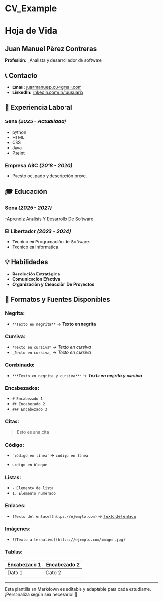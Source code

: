 # CV_Example
# Hoja de Vida

## Juan Manuel Pèrez Contreras 
**Profesión:** _Analista y desarrollador de software

## 📞 Contacto
- **Email:** [juanmanuelp.c04gmail.com](juanmanuelp.c04gmail.com)
- **LinkedIn:** [linkedin.com/in/tuusuario](https://linkedin.com/in/tuusuario)

## 🏢 Experiencia Laboral
### **Sena** _(2025 - Actualidad)_
- python
- HTML
- CSS
- Java
- Pseint
### **Empresa ABC** _(2018 - 2020)_
- Puesto ocupado y descripción breve.

## 🎓 Educación
### **Sena** _(2025 - 2027)_
-Aprendiz Analisis Y Desarrollo De Software
### **El Libertador** _(2023 - 2024)_
- Tecnico en Programaciòn de Software.
- Tecnico en Informatica 

## 💡 Habilidades
- **Resoluciòn Estratègica**
- **Comunicaciòn Efectiva**
- **Organizaciòn y Creacciòn De Proyectos**

## 🎨 Formatos y Fuentes Disponibles

### **Negrita:**
- `**Texto en negrita**` → **Texto en negrita**

### **Cursiva:**
- `*Texto en cursiva*` → *Texto en cursiva*
- `_Texto en cursiva_` → _Texto en cursiva_

### **Combinado:**
- `***Texto en negrita y cursiva***` → ***Texto en negrita y cursiva***

### **Encabezados:**
- `# Encabezado 1`
- `## Encabezado 2`
- `### Encabezado 3`

### **Citas:**
> Esto es una cita

### **Código:**
- `` `código en línea` `` → `código en línea`
- ```
  Código en bloque
  ```

### **Listas:**
- `- Elemento de lista`
- `1. Elemento numerado`

### **Enlaces:**
- `[Texto del enlace](https://ejemplo.com)` → [Texto del enlace](https://ejemplo.com)

### **Imágenes:**
- `![Texto alternativo](https://ejemplo.com/imagen.jpg)`

### **Tablas:**
| Encabezado 1 | Encabezado 2 |
|-------------|-------------|
| Dato 1     | Dato 2      |

---

Esta plantilla en Markdown es editable y adaptable para cada estudiante. ¡Personaliza según sea necesario! 🎯

